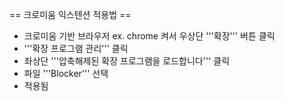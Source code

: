 == 크로미움 익스텐션 적용법 ==

* 크로미움 기반 브라우저 ex. chrome 켜서 우상단 '''확장''' 버튼 클릭
* '''확장 프로그램 관리''' 클릭
* 좌상단 '''압축해제된 확장 프로그램을 로드합니다''' 클릭
* 파일 '''Blocker''' 선택
* 적용됨
